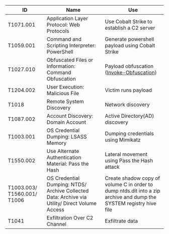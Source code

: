 | ID  | Name | Use |
| ------------- | ------------- | ------------- |
| T1071.001  | Application Layer Protocol: Web Protocols  | Use Cobalt Strike to establish a C2 server |
| T1059.001  | Command and Scripting Interpreter: PowerShell  | Generate powershell payload using Cobalt Strike |
| T1027.010  | Obfuscated Files or Information: Command Obfuscation  | Payload obfuscation ([Invoke-Obfuscation](https://github.com/danielbohannon/Invoke-Obfuscation)) |
| T1204.002  | User Execution: Malicious File  | Victim runs payload |
| T1018  | Remote System Discovery  | Network discovery |
| T1087.002  | Account Discovery: Domain Account  | Active Directory(AD) discovery |
| T1003.001  | OS Credential Dumping: LSASS Memory  | Dumping credentials using Mimikatz |
| T1550.002  | Use Alternate Authentication Material: Pass the Hash  | Lateral movement using Pass the Hash attack |
| T1003.003/ T1560.001/ T1006  | OS Credential Dumping: NTDS/ Archive Collected Data: Archive via Utility/ Direct Volume Access  | Create shadow copy of volume C in order to dump ntds.dit into a zip archive and dump the SYSTEM registry hive file |
| T1041  | Exfiltration Over C2 Channel  | Exfiltrate data |

